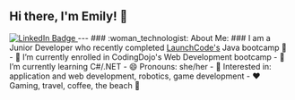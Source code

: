 ## Hi there, I'm Emily! 👋

<a href="http://www.linkedin.com/in/emily-coble">
    <img src="https://img.shields.io/badge/LinkedIn-blue?style=for-the-badge&logo=linkedin&logoColor=white" alt="LinkedIn Badge"/>
  </a>
---
### :woman_technologist: About Me: ###
I am a Junior Developer who recently completed <a href="https://www.launchcode.org/course-catalog/web-development-java">LaunchCode's</a> Java bootcamp 🚀 
- 🔭 I’m currently enrolled in CodingDojo's Web Development bootcamp
- 🌱 I’m currently learning C#/.NET
- 😄 Pronouns: she/her
- 🧐 Interested in: application and web development, robotics, game development 
- ❤ Gaming, travel, coffee, the beach 🌴

<!--
**Etc1234567/Etc1234567** is a ✨ _special_ ✨ repository because its `README.md` (this file) appears on your GitHub profile.

Here are some ideas to get you started:

- 🔭 I’m currently working on ...
- 🌱 I’m currently learning ...
- 👯 I’m looking to collaborate on ...
- 🤔 I’m looking for help with ...
- 💬 Ask me about ...
- 📫 How to reach me: ...
- 😄 Pronouns: ...
- ⚡ Fun fact: ...

Below is some code to add a centered GIF (giphy is a great resource for these)
<div id="header" align="center">
  <img src="https://media.giphy.com/media/M9gbBd9nbDrOTu1Mqx/giphy.gif" width="100"/>
</div>
-->
